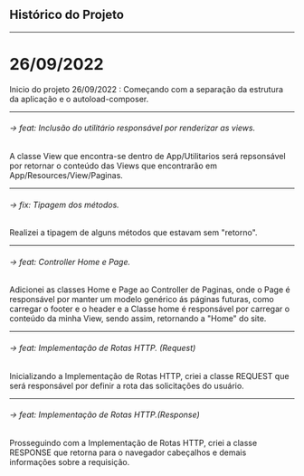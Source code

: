 ## Histórico do Projeto
<hr>

# 26/09/2022
Inicio do projeto 26/09/2022 : Começando com a separação da estrutura da aplicação e o autoload-composer.

<hr>

###### -> feat: Inclusão do utilitário responsável por renderizar as views.<br>

A classe View que encontra-se dentro de App/Utilitarios será repsonsável por retornar o conteúdo das Views que encontrarão em App/Resources/View/Paginas.
<hr>

 ###### -> fix: Tipagem dos métodos.<br>

Realizei a tipagem de alguns métodos que estavam sem "retorno".
<hr>

###### -> feat: Controller Home e Page.

Adicionei as classes Home e Page ao Controller de Paginas, onde o Page é responsável por manter um modelo genérico ás páginas futuras, como carregar o footer e o header e a Classe home é responsável por carregar o conteúdo da minha View, sendo assim, retornando a "Home" do site.<br>
<hr>

###### -> feat: Implementação de Rotas HTTP. (Request)

Inicializando a Implementação de Rotas HTTP, criei a classe REQUEST que será responsável por definir a rota das solicitações do usuário.
<hr>

###### -> feat: Implementação de Rotas HTTP.(Response)

Prosseguindo com a Implementação de Rotas HTTP, criei a classe RESPONSE que retorna para o navegador cabeçalhos e demais informações sobre a requisição.
